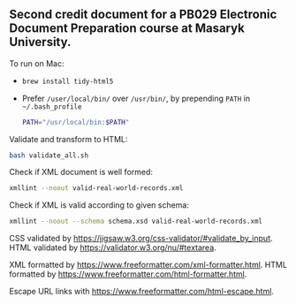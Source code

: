 ## Second credit document for a PB029 Electronic Document Preparation course at Masaryk University.

To run on Mac:
- ```bash
  brew install tidy-html5
  ```
- Prefer `/user/local/bin/` over `/usr/bin/`, by prepending `PATH` in `~/.bash_profile`
  ```bash
  PATH="/usr/local/bin:$PATH"
  ```

Validate and transform to HTML:
```bash
bash validate_all.sh
```

Check if XML document is well formed:
```bash
xmllint --noout valid-real-world-records.xml
```

Check if XML is valid according to given schema:
```bash
xmllint --noout --schema schema.xsd valid-real-world-records.xml
```

CSS validated by https://jigsaw.w3.org/css-validator/#validate_by_input.
HTML validated by https://validator.w3.org/nu/#textarea.

XML formatted by https://www.freeformatter.com/xml-formatter.html.
HTML formatted by https://www.freeformatter.com/html-formatter.html.

Escape URL links with https://www.freeformatter.com/html-escape.html.
